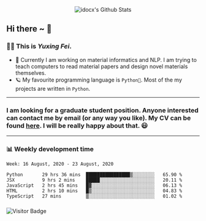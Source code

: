 <div align="center">
    <img align="center" src="https://github-readme-stats.vercel.app/api?username=idocx&show_icons=true&hide_border=true" alt="idocx's Github Stats"></img>
</div>

## Hi there ~ 👋
### 🧑🏻 This is *Yuxing Fei*. ‍

- 🚀 Currently I am working on material informatics and NLP. I am trying to teach computers to read material papers and design novel materials themselves.
- 🪐 My favourite programming language is `Python🐍`. Most of the my projects are written in `Python`.

---

### I am looking for a graduate student position. Anyone interested can contact me by email (or any way you like). My CV can be found [here](https://yuxingfei.com/src/resume.pdf). I will be really happy about that. 😃


---

### 📊 Weekly development time
<!--START_SECTION:waka-->
```text
Week: 16 August, 2020 - 23 August, 2020

Python       29 hrs 36 mins  ████████████████▒░░░░░░░░   65.90 % 
JSX          9 hrs 2 mins    █████░░░░░░░░░░░░░░░░░░░░   20.11 % 
JavaScript   2 hrs 45 mins   █▓░░░░░░░░░░░░░░░░░░░░░░░   06.13 % 
HTML         2 hrs 10 mins   █▒░░░░░░░░░░░░░░░░░░░░░░░   04.83 % 
TypeScript   27 mins         ▒░░░░░░░░░░░░░░░░░░░░░░░░   01.02 % 
```
<!--END_SECTION:waka-->

### 

![Visitor Badge](https://visitor-badge.laobi.icu/badge?page_id=idocx.idocx)